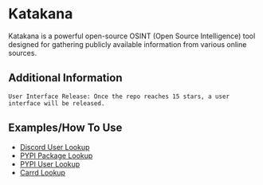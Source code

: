 # Katakana

Katakana is a powerful open-source OSINT (Open Source Intelligence) tool designed for gathering publicly available information from various online sources.

## Additional Information
```
User Interface Release: Once the repo reaches 15 stars, a user interface will be released.
```

## Examples/How To Use

- [Discord User Lookup](examples/discord_example.py)
- [PYPI Package Lookup](examples/pypi_example1.py)
- [PYPI User Lookup](examples/pypi_example2.py)
- [Carrd Lookup](examples/carrd_example.py)
